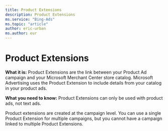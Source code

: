 ```yaml
---
title: Product Extensions
description: Product Extensions
ms.service: "Bing-Ads"
ms.topic: "article"
author: eric-urban
ms.author: eur
---
```


# Product Extensions

**What it is:**  Product Extensions are the link between your Product Ad campaign and your Microsoft Merchant Center store catalog.  Microsoft Advertising uses the Product Extension to include details from your catalog in your product ads.

**What you need to know:**  Product Extensions can only be used with product ads, not text ads.

Product extensions are created at the campaign level. You can use a single Product Extension for multiple campaigns, but you cannot have a campaign linked to multiple Product Extensions.


